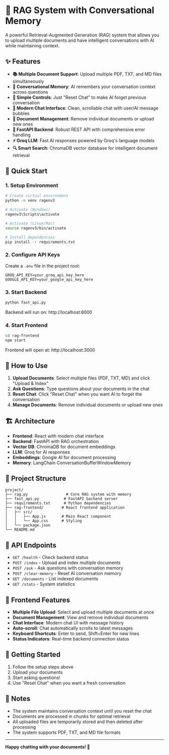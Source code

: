 # 🤖 RAG System with Conversational Memory

A powerful Retrieval-Augmented Generation (RAG) system that allows you to upload multiple documents and have intelligent conversations with AI while maintaining context.

## ✨ Features

- **📚 Multiple Document Support**: Upload multiple PDF, TXT, and MD files simultaneously
- **🧠 Conversational Memory**: AI remembers your conversation context across questions
- **🔄 Simple Controls**: Just "Reset Chat" to make AI forget previous conversation
- **💬 Modern Chat Interface**: Clean, scrollable chat with user/AI message bubbles
- **📄 Document Management**: Remove individual documents or upload new ones
- **🚀 FastAPI Backend**: Robust REST API with comprehensive error handling
- **⚡ Groq LLM**: Fast AI responses powered by Groq's language models
- **🔍 Smart Search**: ChromaDB vector database for intelligent document retrieval

## 🚀 Quick Start

### 1. Setup Environment
```bash
# Create virtual environment
python -m venv ragenv3

# Activate (Windows)
ragenv3\Scripts\activate

# Activate (Linux/Mac)
source ragenv3/bin/activate

# Install dependencies
pip install -r requirements.txt
```

### 2. Configure API Keys
Create a `.env` file in the project root:
```env
GROQ_API_KEY=your_groq_api_key_here
GOOGLE_API_KEY=your_google_api_key_here
```

### 3. Start Backend
```bash
python fast_api.py
```
Backend will run on: http://localhost:8000

### 4. Start Frontend
```bash
cd rag-frontend
npm start
```
Frontend will open at: http://localhost:3000

## 🎯 How to Use

1. **Upload Documents**: Select multiple files (PDF, TXT, MD) and click "Upload & Index"
2. **Ask Questions**: Type questions about your documents in the chat
3. **Reset Chat**: Click "Reset Chat" when you want AI to forget the conversation
4. **Manage Documents**: Remove individual documents or upload new ones

## 🏗️ Architecture

- **Frontend**: React with modern chat interface
- **Backend**: FastAPI with RAG orchestration
- **Vector DB**: ChromaDB for document embeddings
- **LLM**: Groq for AI responses
- **Embeddings**: Google AI for document processing
- **Memory**: LangChain ConversationBufferWindowMemory

## 📁 Project Structure

```
project/
├── rag.py                 # Core RAG system with memory
├── fast_api.py           # FastAPI backend server
├── requirements.txt      # Python dependencies
├── rag-frontend/        # React frontend application
│   ├── src/
│   │   ├── App.js       # Main React component
│   │   └── App.css      # Styling
│   └── package.json
└── README.md
```

## 🔧 API Endpoints

- `GET /health` - Check backend status
- `POST /index` - Upload and index multiple documents
- `POST /ask` - Ask questions with conversation memory
- `POST /clear-memory` - Reset AI conversation memory
- `GET /documents` - List indexed documents
- `GET /stats` - System statistics

## 🎨 Frontend Features

- **Multiple File Upload**: Select and upload multiple documents at once
- **Document Management**: View and remove individual documents
- **Chat Interface**: Modern chat UI with message history
- **Auto-scroll**: Chat automatically scrolls to latest messages
- **Keyboard Shortcuts**: Enter to send, Shift+Enter for new lines
- **Status Indicators**: Real-time backend connection status

## 🚀 Getting Started

1. Follow the setup steps above
2. Upload your documents
3. Start asking questions!
4. Use "Reset Chat" when you want a fresh conversation

## 📝 Notes

- The system maintains conversation context until you reset the chat
- Documents are processed in chunks for optimal retrieval
- All uploaded files are temporarily stored and then deleted after processing
- The system supports PDF, TXT, and MD file formats

---

**Happy chatting with your documents! 🎉**
